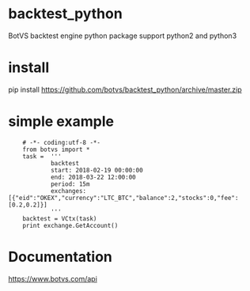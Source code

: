 # backtest_python
BotVS backtest engine python package
support python2 and python3
# install
pip install https://github.com/botvs/backtest_python/archive/master.zip
# simple example

        # -*- coding:utf-8 -*-
        from botvs import *
        task =  '''
                backtest
                start: 2018-02-19 00:00:00
                end: 2018-03-22 12:00:00
                period: 15m
                exchanges: [{"eid":"OKEX","currency":"LTC_BTC","balance":2,"stocks":0,"fee":[0.2,0.2]}]
                '''
        backtest = VCtx(task)
        print exchange.GetAccount()
# Documentation
https://www.botvs.com/api